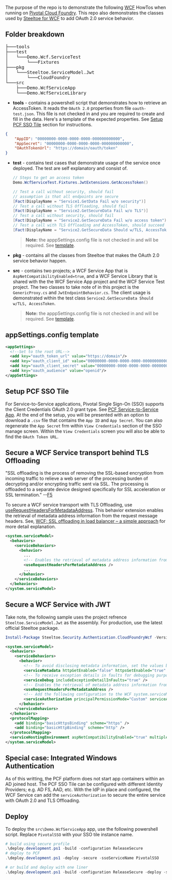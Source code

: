 The purpose of the repo is to demonstrate the following [WCF](https://docs.microsoft.com/en-us/dotnet/framework/wcf/whats-wcf) HowTos when running on [Pivotal Cloud Foundry](https://pivotal.io/platform). This repo also demonstrates the classes used by [Steeltoe for WCF](https://github.com/SteeltoeOSS/steeltoe/tree/master/src/Security/src/Authentication.CloudFoundryWcf) to add OAuth 2.0 service behavior. 

## Folder breakdown
<pre>
├───tools
├───test
│   └───Demo.Wcf.ServiceTest
│       └───Fixtures
├───pkg
│   └───Steeltoe.ServiceModel.Jwt
│       └───CloudFoundry
└───src
    ├───Demo.WcfServiceApp
    └───Demo.WcfServiceLibrary
</pre>

- **tools** - contains a powershell script that demonstrates how to retrieve an AccessToken. It reads the `OAuth 2.0` properties from file `oauth-test.json`. This file is not checked in and you are required to create and fill in the data. Here's a template of the expected properties. See [Setup PCF SSO Tile](#Setup-PCF-SSO-Tile) section for instructions.
```json
{
    "AppID": "00000000-0000-0000-0000-000000000000",
    "AppSecret": "00000000-0000-0000-0000-000000000000",
    "OAuthTokenUrl": "https://domain/oauth/token"
}
```
- **test** - contains test cases that demonstrate usage of the service once deployed. The test are self explanatory and consist of.
    ```csharp
    // Steps to get an access token
    Demo.WcfServiceTest.Fixtures.JwtExtensions.GetAccessToken()

    // Test a call without security, should fail
    // assumption is that all endpoints are secure
    [Fact(DisplayName = "Service1.GetData Fail w/o security")]
    // Test a call without TLS Offloading, should fail
    [Fact(DisplayName = "Service2.GetSecureData Fail w/o TLS")]
    // Test a call without security, should fail
    [Fact(DisplayName = "Service2.GetSecureData Fail w/o access token")]    
    // Test a call with TLS Offloading and AccessToken, should succeed
    [Fact(DisplayName = "Service2.GetSecureData Should w/TLS, AccessToken")]
    ```
    > **Note:** the apppSettings.config file is not checked in and will be required. See [template](#appSettings.config-template).

- **pkg** - contains all the classes from Steeltoe that makes the OAuth 2.0 service behavior happen.
- **src** - contains two projects; a WCF Service App that is `AspNetCompatibilityEnabled=true`, and a WCF Service Library that is shared with the the WCF Service App project and the WCF Service Test project. The two classes to take note of in this project is the `GenericProxy.cs` and `JwtEndpointBehavior.cs`. The client usage is demonstrated within the test class `Service2.GetSecureData Should w/TLS, AccessToken`.
  > **Note:** the apppSettings.config file is not checked in and will be required. See [template](#appSettings.config-template).

## appSettings.config template
```xml
<appSettings>
  <!--Set to the root URL-->
  <add key="oauth_token_url" value="https://domain"/>
  <add key="oauth_client_id" value="00000000-0000-0000-0000-000000000000"/>
  <add key="oauth_client_secret" value="00000000-0000-0000-0000-000000000000"/>
  <add key="oauth_audience" value="openid"/>
</appSettings>
```
## Setup PCF SSO Tile
For Service-to-Service applications, Pivotal Single Sign-On (SSO) supports the Client Credentials OAuth 2.0 grant type. See [PCF Service-to-Service App](https://docs.pivotal.io/p-identity/1-9/configure-apps/service-to-service-app.html). At the end of the setup, you will be presented with an option to download a `.csv` file that contains the `App ID` and `App Secret`. You can also regenerate the `App Secret` frm within `View Credentials` section of the SSO manage screen. Within the `View Credentials` screen you will also be able to find the `OAuth Token URL`.

## Secure a WCF Service transport behind TLS Offloading
"SSL offloading is the process of removing the SSL-based encryption from incoming traffic to relieve a web server of the processing burden of decrypting and/or encrypting traffic sent via SSL. The processing is offloaded to a separate device designed specifically for SSL acceleration or SSL termination." --[F5](https://www.f5.com/services/resources/glossary/ssl-offloading)

To secure a WCF service transport with TLS Offloading, use [useRequestHeadersForMetadataAddress](https://docs.microsoft.com/en-us/dotnet/framework/configure-apps/file-schema/wcf/userequestheadersformetadataaddress). This behavior extension enables the retrieval of metadata address information from the request message headers. See, [WCF: SSL offloading in load balancer – a simple approach](https://blogs.msdn.microsoft.com/dsnotes/2016/05/14/wcf-ssl-offloading-in-load-balancer-a-simple-approach) for more detail explanation.
```xml
<system.serviceModel>
  <behaviors>
    <serviceBehaviors>
      <behavior>
        ...
        <!-- Enables the retrieval of metadata address information from the request message headers -->
        <useRequestHeadersForMetadataAddress />
        ...
      </behavior>
    </serviceBehaviors>
  </behaviors>
</system.serviceModel>
```

## Secure a WCF Service with JWT
Take note, the following sample uses the project refrence `Steeltoe.ServiceModel.Jwt` as the assembly. For production, use the latest official Steeltoe package.
```powershell
Install-Package Steeltoe.Security.Authentication.CloudFoundryWcf -Version 2.2.0
```
```xml
<system.serviceModel>
  <behaviors>
    <serviceBehaviors>
      <behavior>
        <!-- To avoid disclosing metadata information, set the values below to false before deployment -->
        <serviceMetadata httpGetEnabled="false" httpsGetEnabled="true" />
        <!-- To receive exception details in faults for debugging purposes, set the value below to true.  Set to false before deployment to avoid disclosing exception information -->
        <serviceDebug includeExceptionDetailInFaults="true" />
        <!-- Enables the retrieval of metadata address information from the request message headers -->
        <useRequestHeadersForMetadataAddress />
        <!-- Add the following configuration to the WCF system.serviceModel:behaviors:serviceBehavior:behavior element -->
        <serviceAuthorization principalPermissionMode="Custom" serviceAuthorizationManagerType="Steeltoe.Security.Authentication.CloudFoundry.Wcf.JwtAuthorizationManager, Steeltoe.ServiceModel.Jwt" />
      </behavior>
    </serviceBehaviors>
  </behaviors>
  <protocolMapping>
    <add binding="basicHttpsBinding" scheme="https" />
    <add binding="basicHttpBinding" scheme="http" />
  </protocolMapping>
  <serviceHostingEnvironment aspNetCompatibilityEnabled="true" multipleSiteBindingsEnabled="true" />
</system.serviceModel>
```

## Special case: Integrated Windows Authentication
As of this writting, the PCF platform does not start app containers within an AD joined host. The PCF SSO Tile can be configured with different Identity Providers; e.g. AD FS, AAD, etc. With the IdP in place and configured, the WCF Service can add the `serviceAuthorization` to secure the entire service with OAuth 2.0 and TLS Offloading. 

## Deploy
To deploy the `src\Demo.WcfServiceApp` app, use the following powershell script. Replace `PivotalSSO` with your SSO tile instance name.
```powershell
# build using secure profile
.\deploy.development.ps1 -build -configuration ReleaseSecure 
# deploy to PCF
.\deploy.development.ps1 -deploy -secure -ssoServiceName PivotalSSO

# or build and deploy with one liner
.\deploy.development.ps1 -build -configuration ReleaseSecure -deploy -secure -ssoServiceName PivotalSSO
 ```